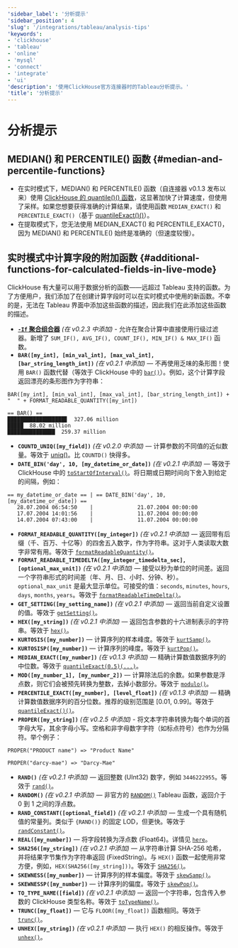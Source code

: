 ```yaml
---
'sidebar_label': '分析提示'
'sidebar_position': 4
'slug': '/integrations/tableau/analysis-tips'
'keywords':
- 'clickhouse'
- 'tableau'
- 'online'
- 'mysql'
- 'connect'
- 'integrate'
- 'ui'
'description': '使用ClickHouse官方连接器时的Tableau分析提示。'
'title': '分析提示'
---
```



# 分析提示
## MEDIAN() 和 PERCENTILE() 函数 {#median-and-percentile-functions}
- 在实时模式下，MEDIAN() 和 PERCENTILE() 函数（自连接器 v0.1.3 发布以来）使用 [ClickHouse 的 quantile()() 函数](/sql-reference/aggregate-functions/reference/quantile/)，这显著加快了计算速度，但使用了采样。如果您想要获得准确的计算结果，请使用函数 `MEDIAN_EXACT()` 和 `PERCENTILE_EXACT()`（基于 [quantileExact()()](/sql-reference/aggregate-functions/reference/quantileexact/)）。
- 在提取模式下，您无法使用 MEDIAN_EXACT() 和 PERCENTILE_EXACT()，因为 MEDIAN() 和 PERCENTILE() 始终是准确的（但速度较慢）。
## 实时模式中计算字段的附加函数 {#additional-functions-for-calculated-fields-in-live-mode}
ClickHouse 有大量可以用于数据分析的函数——远超过 Tableau 支持的函数。为了方便用户，我们添加了在创建计算字段时可以在实时模式中使用的新函数。不幸的是，无法在 Tableau 界面中添加这些函数的描述，因此我们在此添加这些函数的描述。
- **[`-If` 聚合组合器](/sql-reference/aggregate-functions/combinators/#-if)** *(在 v0.2.3 中添加)* - 允许在聚合计算中直接使用行级过滤器。新增了 `SUM_IF(), AVG_IF(), COUNT_IF(), MIN_IF() & MAX_IF()` 函数。
- **`BAR([my_int], [min_val_int], [max_val_int], [bar_string_length_int])`** *(在 v0.2.1 中添加)* — 不再使用乏味的条形图！使用 `BAR()` 函数代替（等效于 ClickHouse 中的 [`bar()`](/sql-reference/functions/other-functions#bar)）。例如，这个计算字段返回漂亮的条形图作为字符串：
```text
BAR([my_int], [min_val_int], [max_val_int], [bar_string_length_int]) + "  " + FORMAT_READABLE_QUANTITY([my_int])
```
```text
== BAR() ==
██████████████████▊  327.06 million
█████  88.02 million
███████████████  259.37 million
```
- **`COUNTD_UNIQ([my_field])`** *(在 v0.2.0 中添加)* — 计算参数的不同值的近似数量。等效于 [uniq()](/sql-reference/aggregate-functions/reference/uniq/)。比 `COUNTD()` 快得多。
- **`DATE_BIN('day', 10, [my_datetime_or_date])`** *(在 v0.2.1 中添加)* — 等效于 ClickHouse 中的 [`toStartOfInterval()`](/sql-reference/functions/date-time-functions#tostartofinterval)。将日期或日期时间向下舍入到给定的间隔，例如：
```text
== my_datetime_or_date == | == DATE_BIN('day', 10, [my_datetime_or_date]) ==
   28.07.2004 06:54:50    |              21.07.2004 00:00:00
   17.07.2004 14:01:56    |              11.07.2004 00:00:00
   14.07.2004 07:43:00    |              11.07.2004 00:00:00
```
- **`FORMAT_READABLE_QUANTITY([my_integer])`** *(在 v0.2.1 中添加)* — 返回带有后缀（千、百万、十亿等）的四舍五入数字，作为字符串。这对于人类读取大数字非常有用。等效于 [`formatReadableQuantity()`](/sql-reference/functions/other-functions#formatreadablequantity)。
- **`FORMAT_READABLE_TIMEDELTA([my_integer_timedelta_sec], [optional_max_unit])`** *(在 v0.2.1 中添加)* — 接受以秒为单位的时间差。返回一个字符串形式的时间差（年、月、日、小时、分钟、秒）。 `optional_max_unit` 是最大显示单位。可接受的值：`seconds`, `minutes`, `hours`, `days`, `months`, `years`。等效于 [`formatReadableTimeDelta()`](/sql-reference/functions/other-functions/#formatreadabletimedelta)。
- **`GET_SETTING([my_setting_name])`** *(在 v0.2.1 中添加)* — 返回当前自定义设置的值。等效于 [`getSetting()`](/sql-reference/functions/other-functions#getsetting)。
- **`HEX([my_string])`** *(在 v0.2.1 中添加)* — 返回包含参数的十六进制表示的字符串。等效于 [`hex()`](/sql-reference/functions/encoding-functions/#hex)。
- **`KURTOSIS([my_number])`** — 计算序列的样本峰度。等效于 [`kurtSamp()`](/sql-reference/aggregate-functions/reference/kurtsamp)。
- **`KURTOSISP([my_number])`** — 计算序列的峰度。等效于 [`kurtPop()`](/sql-reference/aggregate-functions/reference/kurtpop)。
- **`MEDIAN_EXACT([my_number])`** *(在 v0.1.3 中添加)* — 精确计算数值数据序列的中位数。等效于 [`quantileExact(0.5)(...)`](/sql-reference/aggregate-functions/reference/quantileexact/#quantileexact)。
- **`MOD([my_number_1], [my_number_2])`** — 计算除法后的余数。如果参数是浮点数，则它们会被预先转换为整数，去掉小数部分。等效于 [`modulo()`](/sql-reference/functions/arithmetic-functions/#modulo)。
- **`PERCENTILE_EXACT([my_number], [level_float])`** *(在 v0.1.3 中添加)* — 精确计算数值数据序列的百分位数。推荐的级别范围是 [0.01, 0.99]。等效于 [`quantileExact()()`](/sql-reference/aggregate-functions/reference/quantileexact/#quantileexact)。
- **`PROPER([my_string])`** *(在 v0.2.5 中添加)* - 将文本字符串转换为每个单词的首字母大写，其余字母小写。空格和非字母数字字符（如标点符号）也作为分隔符。举个例子：
```text
PROPER("PRODUCT name") => "Product Name"
```
```text
PROPER("darcy-mae") => "Darcy-Mae"
```
- **`RAND()`** *(在 v0.2.1 中添加)* — 返回整数 (UInt32) 数字，例如 `3446222955`。等效于 [`rand()`](/sql-reference/functions/random-functions/#rand)。
- **`RANDOM()`** *(在 v0.2.1 中添加)* — 非官方的 [`RANDOM()`](https://kb.tableau.com/articles/issue/random-function-produces-inconsistent-results) Tableau 函数，返回介于 0 到 1 之间的浮点数。
- **`RAND_CONSTANT([optional_field])`** *(在 v0.2.1 中添加)* — 生成一个具有随机值的常量列。类似于 `{RAND()}` 的固定 LOD，但更快。等效于 [`randConstant()`](/sql-reference/functions/random-functions/#randconstant)。
- **`REAL([my_number])`** — 将字段转换为浮点数 (Float64)。详情见 [`here`](/sql-reference/data-types/decimal/#operations-and-result-type)。
- **`SHA256([my_string])`** *(在 v0.2.1 中添加)* — 从字符串计算 SHA-256 哈希，并将结果字节集作为字符串返回 (FixedString)。与 `HEX()` 函数一起使用非常方便，例如，`HEX(SHA256([my_string]))`。等效于 [`SHA256()`](/sql-reference/functions/hash-functions#sha1-sha224-sha256-sha512-sha512_256)。
- **`SKEWNESS([my_number])`** — 计算序列的样本偏度。等效于 [`skewSamp()`](/sql-reference/aggregate-functions/reference/skewsamp)。
- **`SKEWNESSP([my_number])`** — 计算序列的偏度。等效于 [`skewPop()`](/sql-reference/aggregate-functions/reference/skewpop)。
- **`TO_TYPE_NAME([field])`** *(在 v0.2.1 中添加)* — 返回一个字符串，包含传入参数的 ClickHouse 类型名称。等效于 [`toTypeName()`](/sql-reference/functions/other-functions#totypename)。
- **`TRUNC([my_float])`** — 它与 `FLOOR([my_float])` 函数相同。等效于 [`trunc()`](/sql-reference/functions/rounding-functions#truncate)。
- **`UNHEX([my_string])`** *(在 v0.2.1 中添加)* — 执行 `HEX()` 的相反操作。等效于 [`unhex()`](/sql-reference/functions/encoding-functions#unhex)。
